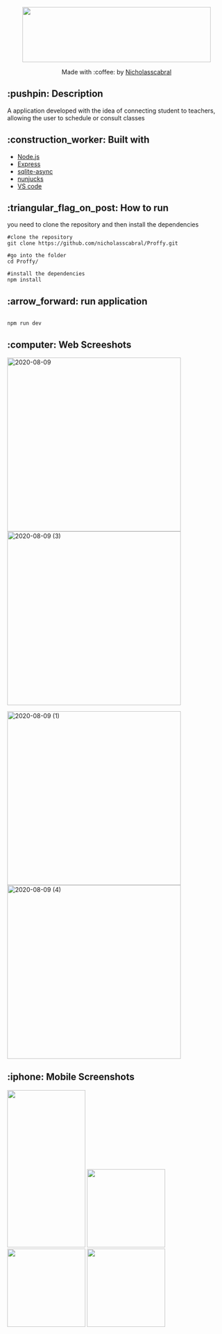 <p align="center">
  <img width="434" height="127" src="https://user-images.githubusercontent.com/63978033/89732696-e8f1e200-da26-11ea-87fd-a2c29b775106.png">
</p>
<p align="center">
  Made with :coffee: by <a href="https://www.linkedin.com/in/nicholas-cabral-dos-anjos-13b3981a7/" target="_blank"> Nicholasscabral </a> 
</p>


<h2>:pushpin: Description </h2>
<p>
  A application developed with the idea of connecting student to teachers, allowing the user to
  schedule or consult classes
</p>

<h2>:construction_worker: Built with</h2>
<ul>
    <li><a href="https://nodejs.org/en/">Node.js</a></li>
    <li><a href="https://expressjs.com/pt-br/">Express</a></li>
    <li><a href="https://www.npmjs.com/package/sqlite-async">sqlite-async</a></li>
    <li><a href="https://mozilla.github.io/nunjucks/">nunjucks</a></li>
    <li><a href="https://code.visualstudio.com/">VS code</a></li>
</ul>

<h2> :triangular_flag_on_post: How to run</h2>
<p>you need to clone the repository and then install the dependencies</p>

```
#clone the repository
git clone https://github.com/nicholasscabral/Proffy.git

#go into the folder
cd Proffy/

#install the dependencies
npm install

```

<h2> :arrow_forward: run application </h2>

```

npm run dev

```

<h2> :computer: Web Screeshots </h2>

<img width="400" alt="2020-08-09" src="https://user-images.githubusercontent.com/63978033/89733475-23aa4900-da2c-11ea-99c9-aecc24bbf2ac.png">  <img width="400" alt="2020-08-09 (3)" src="https://user-images.githubusercontent.com/63978033/89734597-7d624180-da33-11ea-9fec-486b5bb848d9.png">

<img width="400" alt="2020-08-09 (1)" src="https://user-images.githubusercontent.com/63978033/89733483-345abf00-da2c-11ea-8512-9a55de1dcb98.png">  <img width="400" alt="2020-08-09 (4)" src="https://user-images.githubusercontent.com/63978033/89733498-48062580-da2c-11ea-98bd-5df7cfe91291.png">


<h2> :iphone: Mobile Screenshots </h2>

<img width="180" height="362" src="https://user-images.githubusercontent.com/63978033/89733179-18561e00-da2a-11ea-8f1e-75245946c0ed.jpeg"> <img width="180" src="https://user-images.githubusercontent.com/63978033/89733205-3a4fa080-da2a-11ea-8291-218beabb055d.jpeg"> <img width="180" src="https://user-images.githubusercontent.com/63978033/89734676-f06bb800-da33-11ea-847f-915cf0424379.jpeg"> <img width="180" src="https://user-images.githubusercontent.com/63978033/89733231-7256e380-da2a-11ea-905a-399d3394715d.jpeg">











